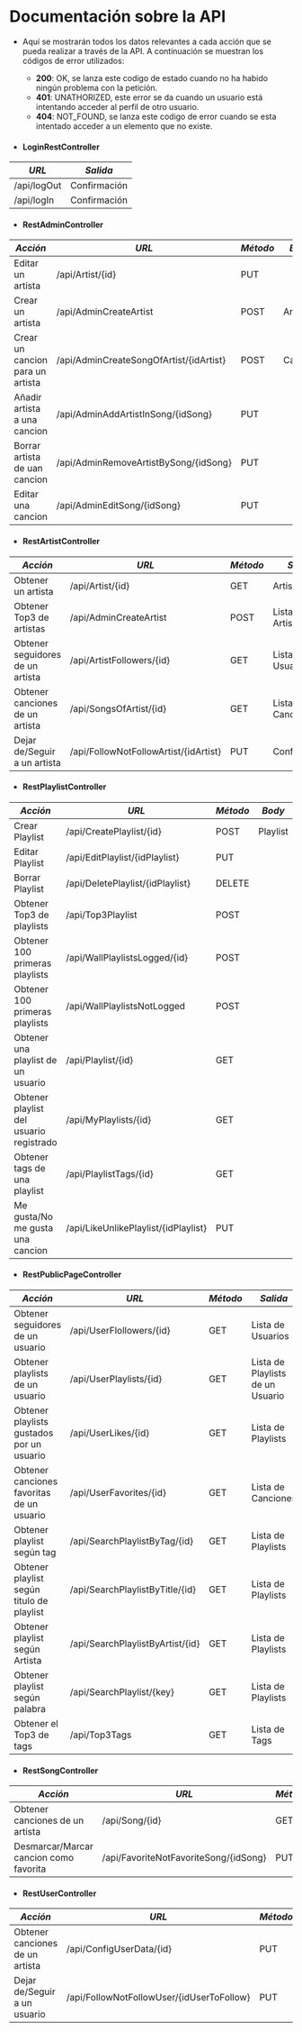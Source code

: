# Documentación sobre la API
- Aquí se mostrarán todos los datos relevantes a cada acción que se pueda realizar a través de la API. A continuación se muestran los códigos de error utilizados:
  - **200**: OK, se lanza este codigo de estado cuando no ha habido ningún problema con la petición.
  - **401**: UNATHORIZED, este error se da cuando un usuario está intentando acceder al perfil de otro usuario.
  - **404**: NOT_FOUND, se lanza este codigo de error cuando se esta intentado acceder a un elemento que no existe.

- #### LoginRestController
| *URL* | *Salida* |
|-------|--------|
| /api/logOut | Confirmación |
| /api/logIn | Confirmación |

- #### RestAdminController
| *Acción* | *URL* | *Método* | *Body* | *Salida* |
|----------|-------|----------|--------|----------|
| Editar un artista | /api/Artist/{id} | PUT | |
| Crear un artista | /api/AdminCreateArtist | POST | Artista | Artista |
| Crear un cancion para un artista | /api/AdminCreateSongOfArtist/{idArtist} | POST | Cancion | Cancion |
| Añadir artista a una cancion | /api/AdminAddArtistInSong/{idSong} | PUT | | Artista |
| Borrar artista de uan cancion | /api/AdminRemoveArtistBySong/{idSong} | PUT | | Artista |
| Editar una cancion | /api/AdminEditSong/{idSong} | PUT | | Cancion |

- #### RestArtistController
| *Acción* | *URL* | *Método* | *Salida* |
|----------|-------|----------|----------|
| Obtener un artista | /api/Artist/{id} | GET | Artista |
| Obtener Top3 de artistas | /api/AdminCreateArtist | POST | Lista de Artistas |
| Obtener seguidores de un artista | /api/ArtistFollowers/{id} | GET | Lista de Usuarios |
| Obtener canciones de un artista | /api/SongsOfArtist/{id} | GET | Lista de Canciones |
| Dejar de/Seguir a un artista | /api/FollowNotFollowArtist/{idArtist} | PUT | Confirmacion |


- #### RestPlaylistController
| *Acción* | *URL* | *Método* | *Body* | *Salida* |
|----------|-------|----------|--------|----------|
| Crear Playlist | /api/CreatePlaylist/{id} | POST | Playlist | Playlist |
| Editar Playlist | /api/EditPlaylist/{idPlaylist} | PUT | | Confirmacion |
| Borrar Playlist | /api/DeletePlaylist/{idPlaylist} | DELETE | | Confirmacion |
| Obtener Top3 de playlists | /api/Top3Playlist | POST | | Lista de Playlists |
| Obtener 100 primeras playlists | /api/WallPlaylistsLogged/{id} | POST | | Lista de Playlists |
| Obtener 100 primeras playlists | /api/WallPlaylistsNotLogged | POST | | Lista de Playlists |
| Obtener una playlist de un usuario | /api/Playlist/{id} | GET | |Playlist |
| Obtener playlist del usuario registrado | /api/MyPlaylists/{id} | GET | | Lista de Playlists |
| Obtener tags de una playlist | /api/PlaylistTags/{id} | GET | | Lista de Tags de una Playlist |
| Me gusta/No me gusta una cancion | /api/LikeUnlikePlaylist/{idPlaylist} | PUT ||  Confirmacion |



- #### RestPublicPageController
| *Acción* | *URL* | *Método* | *Salida* |
|----------|-------|----------|----------|
| Obtener seguidores de un usuario | /api/UserFlollowers/{id} | GET | Lista de Usuarios |
| Obtener playlists de un usuario | /api/UserPlaylists/{id} | GET | Lista de Playlists de un Usuario |
| Obtener playlists gustados por un usuario | /api/UserLikes/{id} | GET | Lista de Playlists |
| Obtener canciones favoritas de un usuario | /api/UserFavorites/{id} | GET | Lista de Canciones |
| Obtener playlist según tag | /api/SearchPlaylistByTag/{id} | GET | Lista de Playlists |
| Obtener playlist según titulo de playlist | /api/SearchPlaylistByTitle/{id} | GET | Lista de Playlists |
| Obtener playlist según Artista | /api/SearchPlaylistByArtist/{id} | GET | Lista de Playlists |
| Obtener playlist según palabra | /api/SearchPlaylist/{key} | GET | Lista de Playlists |
| Obtener el Top3 de tags | /api/Top3Tags | GET | Lista de Tags |


- #### RestSongController
| *Acción* | *URL* | *Método* | *Salida* |
|----------|-------|----------|----------|
| Obtener canciones de un artista | /api/Song/{id} | GET | Cancion |
| Desmarcar/Marcar cancion como favorita | /api/FavoriteNotFavoriteSong/{idSong} | PUT | Confirmacion |

- #### RestUserController
| *Acción* | *URL* | *Método* | *Salida* |
|----------|-------|----------|----------|
| Obtener canciones de un artista | /api/ConfigUserData/{id} | PUT | Cancion |
| Dejar de/Seguir a un usuario | /api/FollowNotFollowUser/{idUserToFollow} | PUT | Confirmacion |

